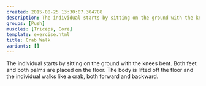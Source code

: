 ```yaml
---
created: 2015-08-25 13:30:07.304788
description: The individual starts by sitting on the ground with the knees bent.
groups: [Push]
muscles: [Triceps, Core]
template: exercise.html
title: Crab Walk
variants: []
---
```

The individual starts by sitting on the ground with the knees bent. Both feet and both palms are placed on the floor. The body is lifted off the floor and the individual walks like a crab, both forward and backward.